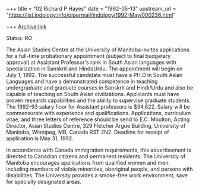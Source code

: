 +++
title = "02 Richard P Hayes"
date = "1992-05-13"
upstream_url = "https://list.indology.info/pipermail/indology/1992-May/000236.html"

+++
[Archive link](https://list.indology.info/pipermail/indology/1992-May/000236.html)

Status: RO

The Asian Studies Centre at the University of Manitoba invites
applications for a full-time probationary appointment (subject to
final budgetary approval) at Assistant Professor's rank in South Asian
languages with specialization in Sanskrit and Hindi/Urdu. The
appointment will begin on July 1, 1992. The successful candidate must
have a PH.D in South Asian Languages and have a demonstrated competence
in teaching undergraduate and graduate courses in Sanskrit and
Hindi/Urdu and also be capable of teaching on South Asian
civilizations. Applicants must have proven research capabilities and
the ability to supervise graduate students. The 1992-93 salary floor
for Assistant professors is $34,822. Salary will be commensurate with
experience and qualifications. Applications, curriculum vitae, and
three letters of reference should be send to E.C. Moulton, Acting
Director, Asian Studies Centre, 329 Fletcher Argue Building,
University of Manitoba, Winnipeg, MB, Canada R3T 2N2. Deadline for
receipt of application is May 31, 1992.

In accordance with Canada immigration requirements, this advertisement
is directed to Canadian citizens and permanent residents. The
University of Manitoba encourages applications from qualified women
and men, including members of visible minorities, aboriginal people,
and persons with disabilities. The University provides a smoke-free
work environment, save for specially designated areas.





